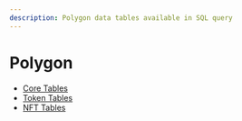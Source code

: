 ```yaml
---
description: Polygon data tables available in SQL query
---
```


# Polygon

* [Core Tables](polygon/)
* [Token Tables](token-tables/)
* [NFT Tables](nft-tables/)
